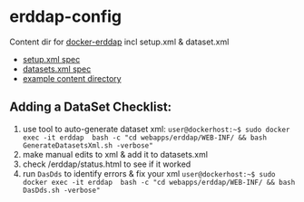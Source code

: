 # erddap-config
Content dir for [docker-erddap](https://hub.docker.com/r/axiom/docker-erddap/) incl setup.xml & dataset.xml

* [setup.xml spec](https://coastwatch.pfeg.noaa.gov/erddap/download/setup.html#setup.xml)
* [datasets.xml spec](https://coastwatch.pfeg.noaa.gov/erddap/download/setupDatasetsXml.html)
* [example content directory](https://github.com/BobSimons/erddapContent)

## Adding a DataSet Checklist:
1. use tool to auto-generate dataset xml: `user@dockerhost:~$ sudo docker exec -it erddap  bash -c "cd webapps/erddap/WEB-INF/ && bash GenerateDatasetsXml.sh -verbose"`
2. make manual edits to xml & add it to datasets.xml
3. check /erddap/status.html to see if it worked
4. run `DasDds` to identify errors & fix your xml `user@dockerhost:~$ sudo docker exec -it erddap  bash -c "cd webapps/erddap/WEB-INF/ && bash DasDds.sh -verbose"`
